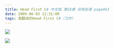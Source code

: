 ```yaml
---
title: Head First C# 中文版 第10章 异常处理 page463
date: 2009-06-03 12:31:00
tags: 我翻译的Head First C#（习作）
---
```

![](https://p-blog.csdn.net/images/p_blog_csdn_net/cuipengfei1/EntryImages/20090603/2009-06-03_12-23-05.jpg)

![](https://p-blog.csdn.net/images/p_blog_csdn_net/cuipengfei1/EntryImages/20090603/2009-06-03_12-27-50.jpg)




